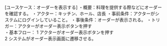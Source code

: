 [ユースケース：オーダーを表示する]
・概要：料理を提供する際などにオーダーを確認する。
・アクター：キッチン、ホール、店長
・事前条件：アクターがシステムにログインしていること。
・事後条件：オーダーが表示される。
・トリガー：アクターがオーダー表示ボタンを押す  
・基本フロー：
1 アクターがオーダー表示ボタンを押す  
2 システムがオーダー表示画面に遷移させる。 